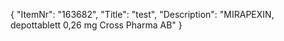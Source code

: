 {
  "ItemNr": "163682",
  "Title": "test",
  "Description": "MIRAPEXIN, depottablett 0,26 mg Cross Pharma AB"
}